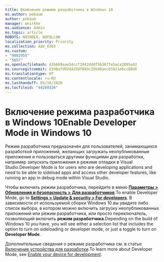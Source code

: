 ```yaml
---
title: Включение режима разработчика в Windows 10
ms.author: pebaum
author: pebaum
manager: mnirkhe
ms.audience: Admin
ms.topic: article
ROBOTS: NOINDEX, NOFOLLOW
localization_priority: Priority
ms.collection: Adm_O365
ms.custom:
- "9002955"
- "5657"
ms.openlocfilehash: d1b669aae34ccf1842dddf5b367fe5aca2895a42
ms.sourcegitcommit: b398afd92d4259f893c25b48aec65921e6cc68d6
ms.translationtype: HT
ms.contentlocale: ru-RU
ms.lasthandoff: 05/16/2020
ms.locfileid: "44269326"
---
```

# <a name="enable-developer-mode-in-windows-10"></a><span data-ttu-id="5fddb-102">Включение режима разработчика в Windows 10</span><span class="sxs-lookup"><span data-stu-id="5fddb-102">Enable Developer Mode in Windows 10</span></span>

<span data-ttu-id="5fddb-103">Режим разработчика предназначен для пользователей, занимающихся разработкой приложений, желающих загружать неопубликованные приложения и пользоваться другими функциями для разработки, например запускать приложения в режиме отладки в Visual Studio.</span><span class="sxs-lookup"><span data-stu-id="5fddb-103">Developer Mode is for users who are developing applications and need to be able to sideload apps and access other developer features, like running an app in debug mode within Visual Studio.</span></span>

<span data-ttu-id="5fddb-104">Чтобы включить режим разработчика, перейдите в меню **[Параметры > Обновления и безопасность > Для разработчиков](ms-settings:developers?activationSource=GetHelp)**.</span><span class="sxs-lookup"><span data-stu-id="5fddb-104">To enable Developer Mode, go to **[Settings > Update & security > For developers](ms-settings:developers?activationSource=GetHelp)**.</span></span> <span data-ttu-id="5fddb-105">В зависимости от используемой сборки Windows 10 вы увидите либо список выбора, в котором можно включить загрузку неопубликованных приложений или режим разработчика, или просто переключатель, позволяющий включить **режим разработчика**.</span><span class="sxs-lookup"><span data-stu-id="5fddb-105">Depending on the build of Windows 10 you have, you will see either a selection list that includes the option to turn on sideloading or developer mode, or just a toggle to turn on **Developer Mode**.</span></span>

<span data-ttu-id="5fddb-106">Дополнительные сведения о режиме разработчика см. в статье [Включение устройства для разработки](https://docs.microsoft.com/windows/uwp/get-started/enable-your-device-for-development).</span><span class="sxs-lookup"><span data-stu-id="5fddb-106">To learn more about Developer Mode, see [Enable your device for development](https://docs.microsoft.com/windows/uwp/get-started/enable-your-device-for-development).</span></span>
